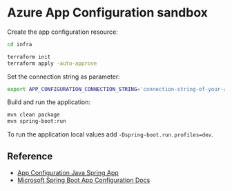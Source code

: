 # Azure App Configuration sandbox

Create the app configuration resource:

```sh
cd infra

terraform init
terraform apply -auto-approve
```

Set the connection string as parameter:

```sh
export APP_CONFIGURATION_CONNECTION_STRING='connection-string-of-your-app-configuration-store'
```

Build and run the application:

```sh
mvn clean package
mvn spring-boot:run
```

To run the application local values add `-Dspring-boot.run.profiles=dev`.


## Reference

- [App Configuration Java Spring App](https://learn.microsoft.com/en-us/azure/azure-app-configuration/quickstart-java-spring-app)
- [Microsoft Spring Boot App Configuration Docs](https://microsoft.github.io/spring-cloud-azure/docs/azure-app-configuration/2.8.0/reference/html/index.html)
